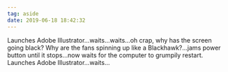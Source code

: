 ```yaml
---
tag: aside
date: 2019-06-18 18:42:32
---
```

Launches Adobe Illustrator…waits…waits…oh crap, why has the screen going black? Why are the fans spinning up like a Blackhawk?…jams power button until it stops…now waits for the computer to grumpily restart. Launches Adobe Illustrator...waits...